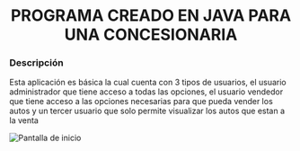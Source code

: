<h1 align="center">PROGRAMA CREADO EN JAVA PARA UNA CONCESIONARIA</h1>

<h3>Descripción</h3>
<p>Esta aplicación es básica la cual cuenta con 3 tipos de usuarios, el usuario administrador que tiene acceso a todas las opciones, el usuario vendedor que tiene acceso a las opciones necesarias para que pueda vender los autos y un tercer usuario que solo permite visualizar los autos que estan a la venta</p>

<p>
  <img src="[https://drive.google.com/file/d/1LDYiiOudw3ZMkwKwAFBYSZKR3DtdsEar/view?usp=drive_link](https://drive.google.com/file/d/1LDYiiOudw3ZMkwKwAFBYSZKR3DtdsEar/view)https://drive.google.com/file/d/1LDYiiOudw3ZMkwKwAFBYSZKR3DtdsEar/view" alt="Pantalla de inicio">
</p>
